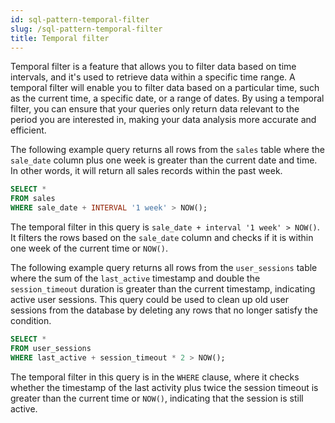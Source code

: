 ```yaml
---
id: sql-pattern-temporal-filter
slug: /sql-pattern-temporal-filter
title: Temporal filter
---
```


Temporal filter is a feature that allows you to filter data based on time intervals, and it's used to retrieve data within a specific time range. A temporal filter will enable you to filter data based on a particular time, such as the current time, a specific date, or a range of dates. By using a temporal filter, you can ensure that your queries only return data relevant to the period you are interested in, making your data analysis more accurate and efficient.


The following example query returns all rows from the `sales` table where the `sale_date` column plus one week is greater than the current date and time. In other words, it will return all sales records within the past week.

```sql
SELECT * 
FROM sales 
WHERE sale_date + INTERVAL '1 week' > NOW();
```

The temporal filter in this query is `sale_date + interval '1 week' > NOW()`. It filters the rows based on the `sale_date` column and checks if it is within one week of the current time or `NOW()`.


The following example query returns all rows from the `user_sessions` table where the sum of the `last_active` timestamp and double the `session_timeout` duration is greater than the current timestamp, indicating active user sessions. This query could be used to clean up old user sessions from the database by deleting any rows that no longer satisfy the condition.

```sql
SELECT * 
FROM user_sessions 
WHERE last_active + session_timeout * 2 > NOW();
```

The temporal filter in this query is in the `WHERE` clause, where it checks whether the timestamp of the last activity plus twice the session timeout is greater than the current time or `NOW()`, indicating that the session is still active.
